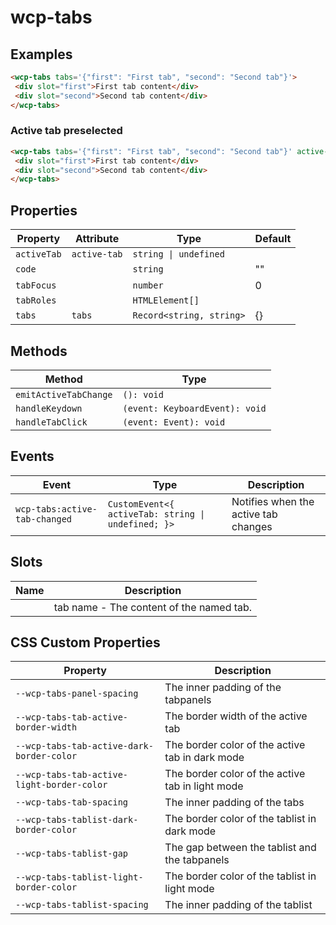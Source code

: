 # wcp-tabs

## Examples

```html
<wcp-tabs tabs='{"first": "First tab", "second": "Second tab"}'>
 <div slot="first">First tab content</div>
 <div slot="second">Second tab content</div>
</wcp-tabs>
```

### Active tab preselected

```html
<wcp-tabs tabs='{"first": "First tab", "second": "Second tab"}' active-tab="second">
 <div slot="first">First tab content</div>
 <div slot="second">Second tab content</div>
</wcp-tabs>
```

## Properties

| Property    | Attribute    | Type                     | Default |
|-------------|--------------|--------------------------|---------|
| `activeTab` | `active-tab` | `string \| undefined`    |         |
| `code`      |              | `string`                 | ""      |
| `tabFocus`  |              | `number`                 | 0       |
| `tabRoles`  |              | `HTMLElement[]`          |         |
| `tabs`      | `tabs`       | `Record<string, string>` | {}      |

## Methods

| Method                | Type                           |
|-----------------------|--------------------------------|
| `emitActiveTabChange` | `(): void`                     |
| `handleKeydown`       | `(event: KeyboardEvent): void` |
| `handleTabClick`      | `(event: Event): void`         |

## Events

| Event                         | Type                                             | Description                          |
|-------------------------------|--------------------------------------------------|--------------------------------------|
| `wcp-tabs:active-tab-changed` | `CustomEvent<{ activeTab: string \| undefined; }>` | Notifies when the active tab changes |

## Slots

| Name | Description                              |
|------|------------------------------------------|
|      | tab name - The content of the named tab. |

## CSS Custom Properties

| Property                                   | Description                                      |
|--------------------------------------------|--------------------------------------------------|
| `--wcp-tabs-panel-spacing`                 | The inner padding of the tabpanels               |
| `--wcp-tabs-tab-active-border-width`       | The border width of the active tab               |
| `--wcp-tabs-tab-active-dark-border-color`  | The border color of the active tab in dark mode  |
| `--wcp-tabs-tab-active-light-border-color` | The border color of the active tab in light mode |
| `--wcp-tabs-tab-spacing`                   | The inner padding of the tabs                    |
| `--wcp-tabs-tablist-dark-border-color`     | The border color of the tablist in dark mode     |
| `--wcp-tabs-tablist-gap`                   | The gap between the tablist and the tabpanels    |
| `--wcp-tabs-tablist-light-border-color`    | The border color of the tablist in light mode    |
| `--wcp-tabs-tablist-spacing`               | The inner padding of the tablist                 |
